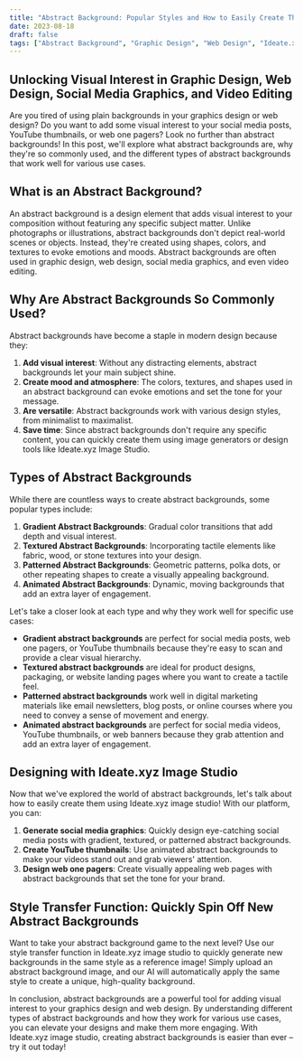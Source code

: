 ```yaml
---
title: "Abstract Background: Popular Styles and How to Easily Create Them with Ideate.xyz Image Studio"
date: 2023-08-18
draft: false
tags: ["Abstract Background", "Graphic Design", "Web Design", "Ideate.xyz", "Image Studio"]
---
```


## Unlocking Visual Interest in Graphic Design, Web Design, Social Media Graphics, and Video Editing

Are you tired of using plain backgrounds in your graphics design or web design? Do you want to add some visual interest to your social media posts, YouTube thumbnails, or web one pagers? Look no further than abstract backgrounds! In this post, we'll explore what abstract backgrounds are, why they're so commonly used, and the different types of abstract backgrounds that work well for various use cases.

## What is an Abstract Background?

An abstract background is a design element that adds visual interest to your composition without featuring any specific subject matter. Unlike photographs or illustrations, abstract backgrounds don't depict real-world scenes or objects. Instead, they're created using shapes, colors, and textures to evoke emotions and moods. Abstract backgrounds are often used in graphic design, web design, social media graphics, and even video editing.

## Why Are Abstract Backgrounds So Commonly Used?

Abstract backgrounds have become a staple in modern design because they:

1. **Add visual interest**: Without any distracting elements, abstract backgrounds let your main subject shine.
2. **Create mood and atmosphere**: The colors, textures, and shapes used in an abstract background can evoke emotions and set the tone for your message.
3. **Are versatile**: Abstract backgrounds work with various design styles, from minimalist to maximalist.
4. **Save time**: Since abstract backgrounds don't require any specific content, you can quickly create them using image generators or design tools like Ideate.xyz Image Studio.

## Types of Abstract Backgrounds

While there are countless ways to create abstract backgrounds, some popular types include:

1. **Gradient Abstract Backgrounds**: Gradual color transitions that add depth and visual interest.
2. **Textured Abstract Backgrounds**: Incorporating tactile elements like fabric, wood, or stone textures into your design.
3. **Patterned Abstract Backgrounds**: Geometric patterns, polka dots, or other repeating shapes to create a visually appealing background.
4. **Animated Abstract Backgrounds**: Dynamic, moving backgrounds that add an extra layer of engagement.

Let's take a closer look at each type and why they work well for specific use cases:

* **Gradient abstract backgrounds** are perfect for social media posts, web one pagers, or YouTube thumbnails because they're easy to scan and provide a clear visual hierarchy.
* **Textured abstract backgrounds** are ideal for product designs, packaging, or website landing pages where you want to create a tactile feel.
* **Patterned abstract backgrounds** work well in digital marketing materials like email newsletters, blog posts, or online courses where you need to convey a sense of movement and energy.
* **Animated abstract backgrounds** are perfect for social media videos, YouTube thumbnails, or web banners because they grab attention and add an extra layer of engagement.

## Designing with Ideate.xyz Image Studio

Now that we've explored the world of abstract backgrounds, let's talk about how to easily create them using Ideate.xyz image studio! With our platform, you can:

1. **Generate social media graphics**: Quickly design eye-catching social media posts with gradient, textured, or patterned abstract backgrounds.
2. **Create YouTube thumbnails**: Use animated abstract backgrounds to make your videos stand out and grab viewers' attention.
3. **Design web one pagers**: Create visually appealing web pages with abstract backgrounds that set the tone for your brand.

## Style Transfer Function: Quickly Spin Off New Abstract Backgrounds

Want to take your abstract background game to the next level? Use our style transfer function in Ideate.xyz image studio to quickly generate new backgrounds in the same style as a reference image! Simply upload an abstract background image, and our AI will automatically apply the same style to create a unique, high-quality background.

In conclusion, abstract backgrounds are a powerful tool for adding visual interest to your graphics design and web design. By understanding different types of abstract backgrounds and how they work for various use cases, you can elevate your designs and make them more engaging. With Ideate.xyz image studio, creating abstract backgrounds is easier than ever – try it out today!